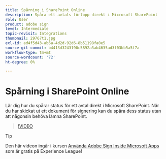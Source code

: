 ```yaml
---
title: Spårning i SharePoint Online
description: Spåra ett avtals förlopp direkt i Microsoft SharePoint
role: User
product: adobe sign
level: Intermediate
topic-revisit: Integrations
thumbnail: 29767t1.jpg
exl-id: ad4f5d43-ab6a-4d2d-92d6-8b51198fa0e5
source-git-commit: b4413d3243190c5892a3ab4635ad3f03bb5a5f7a
workflow-type: tm+mt
source-wordcount: '72'
ht-degree: 0%

---
```


# Spårning i SharePoint Online

Lär dig hur du spårar status för ett avtal direkt i Microsoft SharePoint. När du har skickat ut ett dokument för signering kan du spåra dess status utan att någonsin behöva lämna SharePoint.

>[!VIDEO](https://video.tv.adobe.com/v/29767t1?hidetitle=true)

>[!TIP]
>
>Den här videon ingår i kursen [Använda Adobe Sign Inside Microsoft Apps](https://experienceleague.adobe.com/?recommended=Sign-U-1-2020.2) som är gratis på Experience League!
